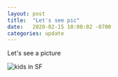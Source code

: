 ```yaml
---
layout: post
title:  "Let's see pic"
date:   2020-02-15 10:00:02 -0700
categories: update
---
```

Let's see a picture 

![kids in SF](/img/photo.jpg)
